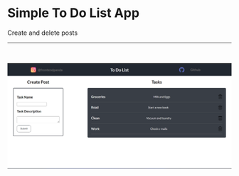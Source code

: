 # Simple To Do List App
Create and delete posts
<hr />
<br />

![App Screenshot](/images/To%20Do%20List%20App.png)
